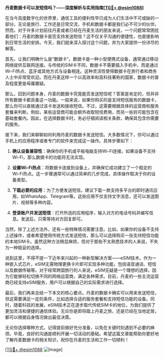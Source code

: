 **丹麦数据卡可以发短信吗？——深度解析与实用指南[[TG💪+ @esim1088](https://t.me/s/esim1088)]**

在当今高度数字化的世界里，通信工具的便利性早已成为人们生活中不可或缺的一部分。无论是旅行、工作还是日常交流，手机和数据卡都是我们必不可少的伙伴。然而，对于许多计划前往丹麦或者已经在丹麦生活的朋友来说，一个问题常常困扰着他们：丹麦的数据卡是否支持发送短信？这不仅关乎沟通的便捷性，也直接影响到日常生活的安排。今天，我们就来深入探讨这个问题，并为大家提供一份详尽的解答。

首先，让我们明确什么是“数据卡”。数据卡是一种小型便携式设备，通常通过移动网络提供互联网连接。与传统的SIM卡不同，数据卡不需要插入手机中，而是通过Wi-Fi热点、蓝牙或其他方式与设备相连。这种灵活性使得数据卡在旅行者和商务人士中非常受欢迎。而在丹麦这样一个以高效率和高科技著称的国家，数据卡的普及程度更是毋庸置疑。

那么，回到问题本身，丹麦的数据卡究竟能否发送短信呢？答案是肯定的，但并非所有数据卡都具备这一功能。一般来说，如果你购买的是支持短信服务的数据卡，那么你可以直接通过该卡发送和接收短信。不过，这需要根据具体的运营商和服务套餐来判断。例如，某些运营商可能会额外收取短信费用，而另一些则可能包含在基础套餐内。因此，在选择数据卡时，务必仔细阅读相关条款，确保其包含你需要的服务。

接下来，我们来聊聊如何利用丹麦的数据卡发送短信。大多数情况下，你可以通过手机上的应用程序或者专门的软件来完成这一操作。具体步骤如下：

1. **确认设备兼容性**：确保你的手机或平板电脑支持Wi-Fi连接。如果设备不支持Wi-Fi，那么数据卡的功能将无法实现。
   
2. **设置Wi-Fi热点**：将数据卡连接到设备上，并确保它成功建立了一个稳定的Wi-Fi热点。这一步骤通常可以通过简单的几步完成，具体操作取决于你的设备类型。

3. **下载必要的应用**：为了方便发送短信，建议下载一款支持多平台的即时通讯应用，如WhatsApp、Telegram等。这些应用不仅支持文字消息，还可以发送图片、视频等多种内容。

4. **登录账户并发送短信**：打开所选的应用程序，输入对方的电话号码并编写信息。发送后，只需等待对方回复即可。

当然，除了上述方法外，还有一些特殊情况需要注意。比如，如果你的设备不支持上述操作，或者希望使用传统方式发送短信，那么可以选择购买一张支持短信功能的本地SIM卡。虽然这种方法稍显麻烦，但对于那些不太熟悉技术的人来说，不失为一种稳妥的选择。

说到这里，不得不提一下近年来兴起的一种新型解决方案——eSIM技术。作为一种嵌入式芯片，eSIM无需物理更换卡片即可实现多种功能，包括语音通话、短信以及数据传输等。对于经常跨国旅行的人来说，eSIM无疑是一个理想的选择，因为它能够轻松切换不同的网络运营商，满足各种需求。目前，丹麦的一些主流运营商已经支持eSIM服务，用户可以根据自己的实际需求进行选择。

最后，我们再来总结一下本文的核心要点。丹麦的数据卡确实可以用来发送短信，但这需要满足一定的条件，比如选择合适的服务套餐和支持短信功能的设备。同时，随着科技的发展，eSIM技术正在逐步取代传统SIM卡的地位，为我们提供了更加灵活和便捷的通信体验。无论你是即将踏上丹麦之旅，还是已经在当地定居，都可以根据自身情况做出最佳决策。

无论你选择哪种方式，记得提前做好充分准备，以免在关键时刻遇到不必要的麻烦。毕竟，良好的沟通是顺利开展一切活动的基础。希望这篇文章能帮助你更好地了解丹麦数据卡的相关知识，祝你在丹麦的生活和工作一切顺利！

[[TG💪+ @esim1088](https://t.me/s/esim1088) ![Image](https://i.postimg.cc/4NQfJmqS/Snipaste-2025-05-13-00-14-12.png)]